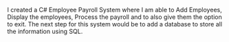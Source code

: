I created a C# Employee Payroll System where I am able to Add Employees, Display the employees, Process the payroll
and to also give them the option to exit. The next step for this system would be to add a database to store all the 
information using SQL.
